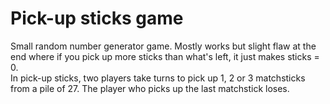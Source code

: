 # Pick-up sticks game
Small random number generator game. Mostly works but slight flaw at the end where if you pick up more sticks than what's left, it just makes sticks = 0. <br/>
In pick-up sticks, two players take turns to pick up 1, 2 or 3 matchsticks from a pile of 27. The player who picks up the last matchstick loses.
